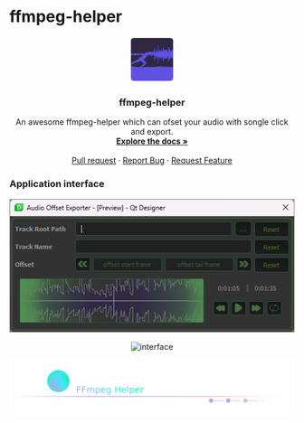 # ffmpeg-helper

<div align="center">
  <a href="[ffmpeg-helper](https://github.com/pyvfx-com/ffmpeg-helper)">
    <img src="icon/logo.png" alt="Logo" width="80" height="80">
  </a>

  <h3 align="center">ffmpeg-helper</h3>

  <p align="center">
    An awesome ffmpeg-helper which can ofset your audio with songle click and export.
    <br />
    <a href="https://github.com/pyvfx-com/ffmpeg-helper/projects?query=is%3Aopen"><strong>Explore the docs »</strong></a>
    <br />
    <br />
    <a href="https://github.com/pyvfx-com/ffmpeg-helper/pulls">Pull request</a>
    ·
    <a href="https://github.com/pyvfx-com/ffmpeg-helper/issues/new">Report Bug</a>
    ·
    <a href="https://github.com/pyvfx-com/ffmpeg-helper/issues">Request Feature</a>
  </p>
</div>
<div align="center">
<h3 align="left"><b>Application interface</b></h3>

![interface](https://raw.githubusercontent.com/pyvfx-com/ffmpeg-helper/main/screenshot/1.png)

![interface](https://raw.githubusercontent.com/pyvfx-com/ffmpeg-helper/sunnov-2424_update_with_slideer_progress_bar/screenshot/audio-ofseter.gif)

![interface](https://raw.githubusercontent.com/pyvfx-com/ffmpeg-helper/sunnov-2424_update_with_slideer_progress_bar/screenshot/ffmpeg_footer.png)
<br>
